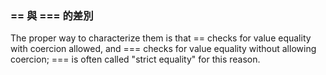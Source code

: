 ### == 與 === 的差別

The proper way to characterize them is that == checks for value equality with coercion allowed, and === checks for value equality without allowing coercion; === is often called "strict equality" for this reason.

